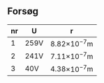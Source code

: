 ## Forsøg
nr | U | r  
---|---|---
1 | 259V | 8.82$\times10^{-7}$m
2 | 241V | 7.11$\times10^{-7}$m
3 | 40V | 4.38$\times10^{-7}$m
